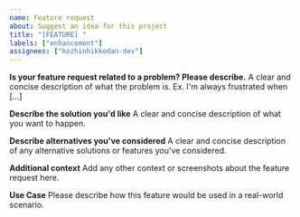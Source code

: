 ```yaml
---
name: Feature request
about: Suggest an idea for this project
title: "[FEATURE] "
labels: ["enhancement"]
assignees: ["kozhinhikkodan-dev"]
---
```


**Is your feature request related to a problem? Please describe.**
A clear and concise description of what the problem is. Ex. I'm always frustrated when [...]

**Describe the solution you'd like**
A clear and concise description of what you want to happen.

**Describe alternatives you've considered**
A clear and concise description of any alternative solutions or features you've considered.

**Additional context**
Add any other context or screenshots about the feature request here.

**Use Case**
Please describe how this feature would be used in a real-world scenario.
